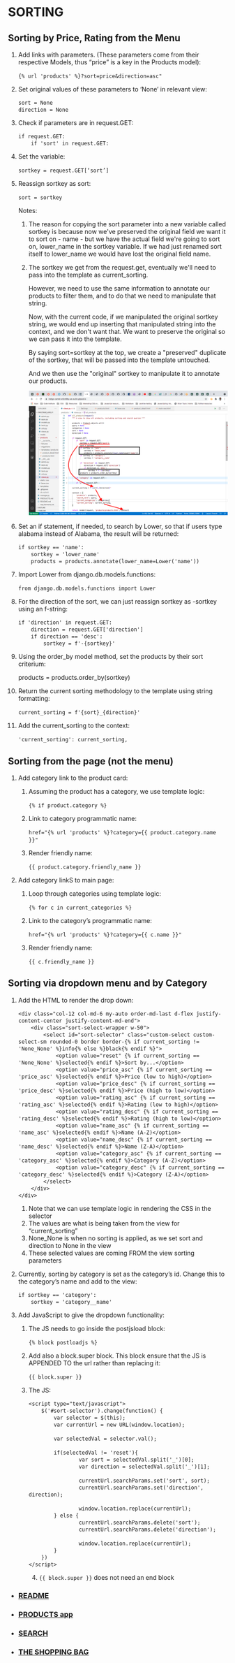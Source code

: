# SORTING
## Sorting by Price, Rating from the Menu

1. Add links with parameters. (These parameters come from their respective Models, thus “price” is a key in the Products model): 

	`{% url 'products' %}?sort=price&direction=asc"`

2. Set original values of these parameters to ‘None’ in relevant view:

	```
	sort = None
	direction = None
	```

3. Check if parameters are in request.GET:

	```
	if request.GET:
    	if 'sort' in request.GET:
	```

4. Set the variable: 

	`sortkey = request.GET[‘sort’]`

5. Reassign sortkey as sort: 

	`sort = sortkey`

	Notes:
    
	1. The reason for copying the sort parameter into a new variable called sortkey is because now we've preserved the original field we want it to sort on - name - but we have the actual field we're going to sort on, lower_name in the sortkey variable. If we had just renamed sort itself to lower_name we would have lost the original field name.

	2. The sortkey we get from the request.get, eventually we'll need to pass into the template as current_sorting.

		However, we need to use the same information to annotate our products to filter them, and to do that we need to manipulate that string.

		Now, with the current code, if we manipulated the original sortkey string, we would end up inserting that manipulated string into the context, and we don't want that. We want to preserve the original so we can pass it into the template.

		By saying sort=sortkey at the top, we create a "preserved" duplicate of the sortkey, that will be passed into the template untouched.

		And we then use the "original" sortkey to manipulate it to annotate our products.

		<img src="media/screenshots/sortkey.png">

6. Set an if statement, if needed, to search by Lower, so that if users type alabama instead of Alabama, the result will be returned:

	```
	if sortkey == 'name':
    	sortkey = 'lower_name'
    	products = products.annotate(lower_name=Lower('name'))
	```

7. Import Lower from django.db.models.functions: 

	`from django.db.models.functions import Lower`

8. For the direction of the sort, we can just reassign sortkey as -sortkey using an f-string:

	```
	if 'direction' in request.GET:
    	direction = request.GET['direction']
    	if direction == 'desc':
    		sortkey = f'-{sortkey}'
	```

9. Using the order_by model method, set the products by their sort criterium: 

	products = products.order_by(sortkey)

10. Return the current sorting methodology to the template using string formatting: 

	`current_sorting = f'{sort}_{direction}'`

11. Add the current_sorting to the context: 

	`'current_sorting': current_sorting,`

## Sorting from the page (not the menu)
1. Add category link to the product card: 
    1. Assuming the product has a category, we use template logic: 
	
		`{% if product.category %}`

    2. Link to category programmatic name: 

		`href="{% url 'products' %}?category={{ product.category.name }}"`

    3. Render friendly name: 

		`{{ product.category.friendly_name }}`

2. Add category linkS to main page:

    1. Loop through categories using template logic: 

		`{% for c in current_categories %}`

    2. Link to the category’s programmatic name: 

		`href="{% url 'products' %}?category={{ c.name }}"`

    3. Render friendly name: 

		`{{ c.friendly_name }}`

## Sorting via dropdown menu and by Category
1. Add the HTML to render the drop down: 

	```
	<div class="col-12 col-md-6 my-auto order-md-last d-flex justify-content-center justify-content-md-end">
    	<div class="sort-select-wrapper w-50">
    	    <select id="sort-selector" class="custom-select custom-select-sm rounded-0 border border-{% if current_sorting != 'None_None' %}info{% else %}black{% endif %}">
            	<option value="reset" {% if current_sorting == 'None_None' %}selected{% endif %}>Sort by...</option>
            	<option value="price_asc" {% if current_sorting == 'price_asc' %}selected{% endif %}>Price (low to high)</option>
            	<option value="price_desc" {% if current_sorting == 'price_desc' %}selected{% endif %}>Price (high to low)</option>
            	<option value="rating_asc" {% if current_sorting == 'rating_asc' %}selected{% endif %}>Rating (low to high)</option>
            	<option value="rating_desc" {% if current_sorting == 'rating_desc' %}selected{% endif %}>Rating (high to low)</option>
            	<option value="name_asc" {% if current_sorting == 'name_asc' %}selected{% endif %}>Name (A-Z)</option>
            	<option value="name_desc" {% if current_sorting == 'name_desc' %}selected{% endif %}>Name (Z-A)</option>
            	<option value="category_asc" {% if current_sorting == 'category_asc' %}selected{% endif %}>Category (A-Z)</option>
            	<option value="category_desc" {% if current_sorting == 'category_desc' %}selected{% endif %}>Category (Z-A)</option>
        	</select>
    	</div>
	</div>
	```

    1. Note that we can use template logic in rendering the CSS in the selector
    2. The values are what is being taken from the view for “current_sorting”
    3. None_None is when no sorting is applied, as we set sort and direction to None in the view
	4. These selected values are coming FROM the view sorting parameters

2. Currently, sorting by category is set as the category’s id. Change this to the category’s name and add to the view:

	```
	if sortkey == 'category':
		sortkey = 'category__name'
	```

3. Add JavaScript to give the dropdown functionality:
    1. The JS needs to go inside the postjsload block: 

		`{% block postloadjs %}`

    2. Add also a block.super block. This block ensure that the JS is APPENDED TO the url rather than replacing it: 
	
		`{{ block.super }}`

    3. The JS: 
		```
		<script type="text/javascript">
    		$('#sort-selector').change(function() {
        		var selector = $(this);
        		var currentUrl = new URL(window.location);

        		var selectedVal = selector.val();
        
				if(selectedVal != 'reset'){
            			var sort = selectedVal.split('_')[0];
            			var direction = selectedVal.split('_')[1];

            			currentUrl.searchParams.set('sort', sort);
            			currentUrl.searchParams.set('direction', direction);
		
            			window.location.replace(currentUrl);
        		} else {
            			currentUrl.searchParams.delete('sort');
            			currentUrl.searchParams.delete('direction');

            			window.location.replace(currentUrl);
        		}
    		})
		</script>
		```

        4. `{{ block.super }}` does not need an end block

- ### [README](https://github.com/Justin-Sawyer/boutique_ado_v1/blob/master/README.md)
- ### [PRODUCTS app](https://github.com/Justin-Sawyer/boutique_ado_v1/blob/master/PRODUCTS.md)
- ### [SEARCH](https://github.com/Justin-Sawyer/boutique_ado_v1/blob/master/SEARCH.md)
- ### [THE SHOPPING BAG](https://github.com/Justin-Sawyer/boutique_ado_v1/blob/master/THE-SHOPPING-BAG.md)